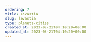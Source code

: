 ```yaml
---
ordering: 7
title: Levastia
slug: levastia
type: planets-cities
created_at: 2023-05-21T04:10:20+00:00
updated_at: 2023-05-21T04:10:20+00:00
---
```

